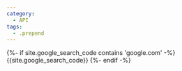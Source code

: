 ```yaml
---
category:
  - API
tags:
  - .prepend
---
```


{%- if site.google_search_code contains 'google.com' -%}
{{site.google_search_code}}
{%- endif -%}
